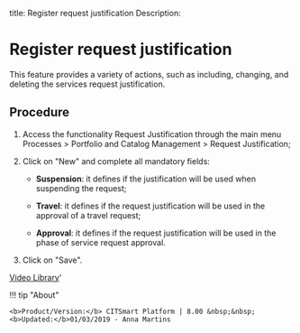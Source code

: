 title: Register request justification
Description: 
# Register request justification

This feature provides a variety of actions, such as including, changing, and deleting the services request justification.

Procedure
-------------

1.  Access the functionality Request Justification through the main menu
    Processes \> Portfolio and Catalog Management \> Request Justification;

2.  Click on "New" and complete all mandatory fields:

       + **Suspension**: it defines if the justification will be used when suspending the request;

       + **Travel**: it defines if the request justification will be used in the approval of a travel request;

       + **Approval**: it defines if the request justification will be used in the phase of service request approval.


3.  Click on "Save".


<i class='fa fa-youtube-play  fa-2x' style='color:#97ce17;vertical-align: middle;'> </i> [Video Library](https://www.youtube.com/playlist?list=PLB5qK2uzf2RPsG8HdkE7qEHB39yEI_T8y)'

!!! tip "About"

    <b>Product/Version:</b> CITSmart Platform | 8.00 &nbsp;&nbsp;
    <b>Updated:</b>01/03/2019 - Anna Martins
